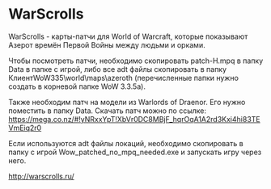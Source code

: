 # WarScrolls
WarScrolls - карты-патчи для World of Warcraft, которые показывают Азерот времён Первой Войны между людьми и орками.

Чтобы посмотреть патчи, необходимо скопировать patch-H.mpq в папку Data в папке с игрой, либо все adt файлы скопировать в папку КлиентWoW335\world\maps\azeroth (перечисленные папки нужно создать в корневой папке WoW 3.3.5a). 

Также необходим патч на модели из Warlords of Draenor. Его нужно поместить в папку Data. Скачать патч можно по ссылке:
https://mega.co.nz/#!yNRxxYpT!XbVr0DC8MBjF_hqrOqA1A2rd3Kxi4hi83TEVmEiq2r0

Если используются adt файлы локаций, необходимо скопировать в папку с игрой Wow_patched_no_mpq_needed.exe и запускать игру через него. 

http://warscrolls.ru/
